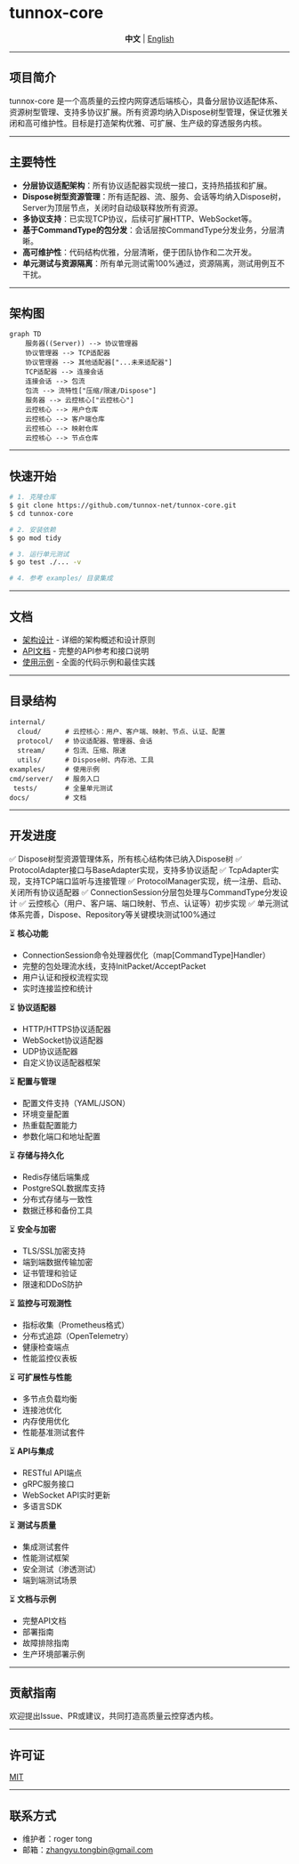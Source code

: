# tunnox-core

<p align="center">
  <b>中文</b> | <a href="README.md">English</a>
</p>

---

## 项目简介

tunnox-core 是一个高质量的云控内网穿透后端核心，具备分层协议适配体系、资源树型管理、支持多协议扩展。所有资源均纳入Dispose树型管理，保证优雅关闭和高可维护性。目标是打造架构优雅、可扩展、生产级的穿透服务内核。

---

## 主要特性

- **分层协议适配架构**：所有协议适配器实现统一接口，支持热插拔和扩展。
- **Dispose树型资源管理**：所有适配器、流、服务、会话等均纳入Dispose树，Server为顶层节点，关闭时自动级联释放所有资源。
- **多协议支持**：已实现TCP协议，后续可扩展HTTP、WebSocket等。
- **基于CommandType的包分发**：会话层按CommandType分发业务，分层清晰。
- **高可维护性**：代码结构优雅，分层清晰，便于团队协作和二次开发。
- **单元测试与资源隔离**：所有单元测试需100%通过，资源隔离，测试用例互不干扰。

---

## 架构图

```mermaid
graph TD
    服务器((Server)) --> 协议管理器
    协议管理器 --> TCP适配器
    协议管理器 --> 其他适配器["...未来适配器"]
    TCP适配器 --> 连接会话
    连接会话 --> 包流
    包流 --> 流特性["压缩/限速/Dispose"]
    服务器 --> 云控核心["云控核心"]
    云控核心 --> 用户仓库
    云控核心 --> 客户端仓库
    云控核心 --> 映射仓库
    云控核心 --> 节点仓库
```

---

## 快速开始

```bash
# 1. 克隆仓库
$ git clone https://github.com/tunnox-net/tunnox-core.git
$ cd tunnox-core

# 2. 安装依赖
$ go mod tidy

# 3. 运行单元测试
$ go test ./... -v

# 4. 参考 examples/ 目录集成
```

---

## 文档

- [架构设计](docs/architecture.md) - 详细的架构概述和设计原则
- [API文档](docs/api.md) - 完整的API参考和接口说明
- [使用示例](docs/examples.md) - 全面的代码示例和最佳实践

---

## 目录结构

```
internal/
  cloud/      # 云控核心：用户、客户端、映射、节点、认证、配置
  protocol/   # 协议适配器、管理器、会话
  stream/     # 包流、压缩、限速
  utils/      # Dispose树、内存池、工具
examples/     # 使用示例
cmd/server/   # 服务入口
 tests/       # 全量单元测试
docs/         # 文档
```

---

## 开发进度

✅ Dispose树型资源管理体系，所有核心结构体已纳入Dispose树
✅ ProtocolAdapter接口与BaseAdapter实现，支持多协议适配
✅ TcpAdapter实现，支持TCP端口监听与连接管理
✅ ProtocolManager实现，统一注册、启动、关闭所有协议适配器
✅ ConnectionSession分层包处理与CommandType分发设计
✅ 云控核心（用户、客户端、端口映射、节点、认证等）初步实现
✅ 单元测试体系完善，Dispose、Repository等关键模块测试100%通过

⏳ **核心功能**
- ConnectionSession命令处理器优化（map[CommandType]Handler）
- 完整的包处理流水线，支持InitPacket/AcceptPacket
- 用户认证和授权流程实现
- 实时连接监控和统计

⏳ **协议适配器**
- HTTP/HTTPS协议适配器
- WebSocket协议适配器
- UDP协议适配器
- 自定义协议适配器框架

⏳ **配置与管理**
- 配置文件支持（YAML/JSON）
- 环境变量配置
- 热重载配置能力
- 参数化端口和地址配置

⏳ **存储与持久化**
- Redis存储后端集成
- PostgreSQL数据库支持
- 分布式存储与一致性
- 数据迁移和备份工具

⏳ **安全与加密**
- TLS/SSL加密支持
- 端到端数据传输加密
- 证书管理和验证
- 限速和DDoS防护

⏳ **监控与可观测性**
- 指标收集（Prometheus格式）
- 分布式追踪（OpenTelemetry）
- 健康检查端点
- 性能监控仪表板

⏳ **可扩展性与性能**
- 多节点负载均衡
- 连接池优化
- 内存使用优化
- 性能基准测试套件

⏳ **API与集成**
- RESTful API端点
- gRPC服务接口
- WebSocket API实时更新
- 多语言SDK

⏳ **测试与质量**
- 集成测试套件
- 性能测试框架
- 安全测试（渗透测试）
- 端到端测试场景

⏳ **文档与示例**
- 完整API文档
- 部署指南
- 故障排除指南
- 生产环境部署示例

---

## 贡献指南

欢迎提出Issue、PR或建议，共同打造高质量云控穿透内核。

---

## 许可证

[MIT](LICENSE)

---

## 联系方式

- 维护者：roger tong
- 邮箱：zhangyu.tongbin@gmail.com 